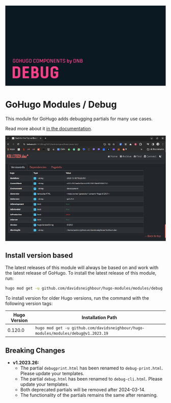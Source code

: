 ![](../../documentation/hugo-debug/header-card.png)

# GoHugo Modules / Debug

This module for GoHugo adds debugging partials for many use cases.

Read more about it [in the documentation](https://kollitsch.dev/components/hugo-debug).

![](.github/sample.jpg)

## Install version based

The latest releases of this module will always be based on and work with the latest release of GoHugo. To install the latest release of this module, run:

```bash
hugo mod get -u github.com/davidsneighbour/hugo-modules/modules/debug
```

To install version for older Hugo versions, run the command with the following version tags:

| Hugo Version | Installation Path |
| --- | --- |
| 0.120.0 | `hugo mod get -u github.com/davidsneighbour/hugo-modules/modules/debug@v1.2023.19` |

## Breaking Changes

- **v1.2023.26:**
  - The partial `debugprint.html` has been renamed to `debug-print.html`. Please update your templates.
  - The partial `debug.html` has been renamed to `debug-cli.html`. Please update your templates.
  - Both deprecated partials will be removed after 2024-03-14.
  - The functionality of the partials remains the same after renaming.
